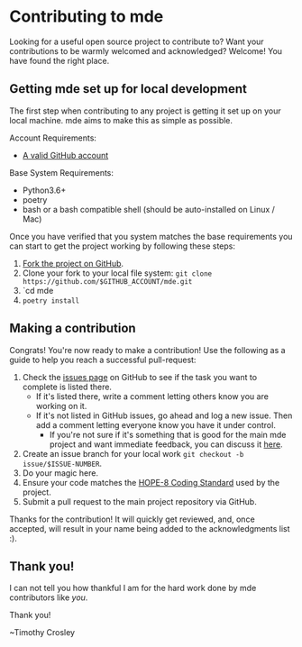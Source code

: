 Contributing to mde
========

Looking for a useful open source project to contribute to?
Want your contributions to be warmly welcomed and acknowledged?
Welcome! You have found the right place.

## Getting mde set up for local development
The first step when contributing to any project is getting it set up on your local machine. mde aims to make this as simple as possible.

Account Requirements:

- [A valid GitHub account](https://github.com/join)

Base System Requirements:

- Python3.6+
- poetry
- bash or a bash compatible shell (should be auto-installed on Linux / Mac)

Once you have verified that you system matches the base requirements you can start to get the project working by following these steps:

1. [Fork the project on GitHub](https://github.com/timothycrosley/mde/fork).
2. Clone your fork to your local file system:
    `git clone https://github.com/$GITHUB_ACCOUNT/mde.git`
3. `cd mde
4. `poetry install`

## Making a contribution
Congrats! You're now ready to make a contribution! Use the following as a guide to help you reach a successful pull-request:

1. Check the [issues page](https://github.com/timothycrosley/mde/issues) on GitHub to see if the task you want to complete is listed there.
    - If it's listed there, write a comment letting others know you are working on it.
    - If it's not listed in GitHub issues, go ahead and log a new issue. Then add a comment letting everyone know you have it under control.
        - If you're not sure if it's something that is good for the main mde project and want immediate feedback, you can discuss it [here](https://gitter.im/timothycrosley/mde).
2. Create an issue branch for your local work `git checkout -b issue/$ISSUE-NUMBER`.
3. Do your magic here.
4. Ensure your code matches the [HOPE-8 Coding Standard](https://github.com/hugapi/HOPE/blob/master/all/HOPE-8--Style-Guide-for-Hug-Code.md#hope-8----style-guide-for-hug-code) used by the project.
5. Submit a pull request to the main project repository via GitHub.

Thanks for the contribution! It will quickly get reviewed, and, once accepted, will result in your name being added to the acknowledgments list :).

## Thank you!
I can not tell you how thankful I am for the hard work done by mde contributors like *you*.

Thank you!

~Timothy Crosley

